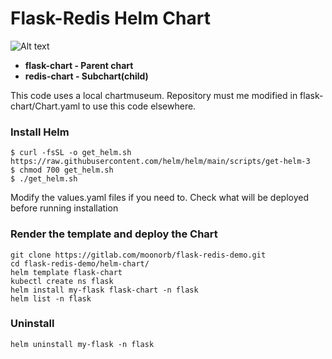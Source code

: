 # Flask-Redis Helm Chart

![Alt text](https://github.com/moonorb/images/blob/main/images/chart-diagram.PNG  )

- **flask-chart - Parent chart**
- **redis-chart - Subchart(child)**

This code uses a local chartmuseum.
Repository must me modified in flask-chart/Chart.yaml to use this code elsewhere.

### Install Helm
```
$ curl -fsSL -o get_helm.sh https://raw.githubusercontent.com/helm/helm/main/scripts/get-helm-3
$ chmod 700 get_helm.sh
$ ./get_helm.sh
```

Modify the values.yaml files if you need to. 
Check what will be deployed before running installation

### Render the template and deploy the Chart
```
git clone https://gitlab.com/moonorb/flask-redis-demo.git
cd flask-redis-demo/helm-chart/
helm template flask-chart
kubectl create ns flask
helm install my-flask flask-chart -n flask
helm list -n flask
```

### Uninstall
```
helm uninstall my-flask -n flask
```





